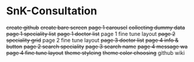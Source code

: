 # SnK-Consultation
~~create github~~
~~create bare screen~~
~~page 1 carousel~~
~~collecting dummy data~~
~~page 1 speciality list~~
~~page 1 doctor list~~
page 1 fine tune layout
~~page 2 speciality grid~~
page 2 fine tune layout
~~page 3 doctor list~~
~~page 4 info & button~~
~~page 2 search speciality~~
~~page 3 search name~~
~~page 4 message wa~~
~~page 4 fine tune layout~~
~~theme styleing~~
~~theme color choosing~~
github wiki 